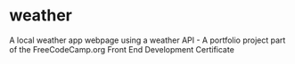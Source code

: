 # weather
A local weather app webpage using a weather API -  A portfolio project part of the FreeCodeCamp.org Front End Development Certificate

